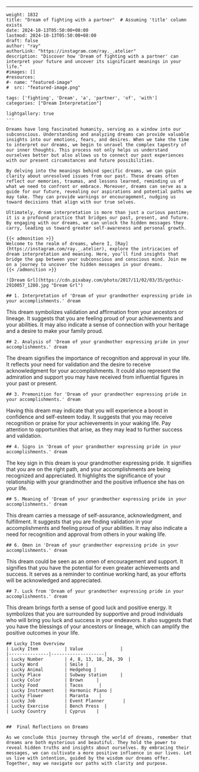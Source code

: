 ---
    weight: 1832
    title: "Dream of fighting with a partner"  # Assuming 'title' column exists
    date: 2024-10-13T05:50:00+08:00
    lastmod: 2024-10-13T05:50:00+08:00
    draft: false
    author: "ray"
    authorLink: "https://instagram.com/ray._.atelier"
    description: "Discover how 'Dream of fighting with a partner' can interpret your future and uncover its significant meanings in your life."
    #images: []
    #resources:
    #- name: "featured-image"
    #  src: "featured-image.png"
    
    tags: ['fighting', 'Dream', 'a', 'partner', 'of', 'with']
    categories: ["Dream Interpretation"]
    
    lightgallery: true
    ---
    
    Dreams have long fascinated humanity, serving as a window into our subconscious. Understanding and analyzing dreams can provide valuable insights into our emotions, fears, and desires. When we take the time to interpret our dreams, we begin to unravel the complex tapestry of our inner thoughts. This process not only helps us understand ourselves better but also allows us to connect our past experiences with our present circumstances and future possibilities.
    
    By delving into the meanings behind specific dreams, we can gain clarity about unresolved issues from our past. These dreams often reflect our memories, traumas, and lessons learned, reminding us of what we need to confront or embrace. Moreover, dreams can serve as a guide for our future, revealing our aspirations and potential paths we may take. They can provide warnings or encouragement, nudging us toward decisions that align with our true selves.
    
    Ultimately, dream interpretation is more than just a curious pastime; it is a profound practice that bridges our past, present, and future. By engaging with our dreams, we can unlock the hidden messages they carry, leading us toward greater self-awareness and personal growth.
    
    {{< admonition >}}
    Welcome to the realm of dreams, where I, [Ray](https://instagram.com/ray._.atelier), explore the intricacies of dream interpretation and meaning. Here, you’ll find insights that bridge the gap between your subconscious and conscious mind. Join me on a journey to uncover the hidden messages in your dreams.
    {{< /admonition >}}
    
    ![Dream Grl](https://cdn.pixabay.com/photo/2017/11/02/03/35/gothic-2910057_1280.jpg "Dream Grl")
    
    ## 1. Interpretation of 'Dream of your grandmother expressing pride in your accomplishments.' dream
    
This dream symbolizes validation and affirmation from your ancestors or lineage. It suggests that you are feeling proud of your achievements and your abilities. It may also indicate a sense of connection with your heritage and a desire to make your family proud.
    
    ## 2. Analysis of 'Dream of your grandmother expressing pride in your accomplishments.' dream
    
The dream signifies the importance of recognition and approval in your life. It reflects your need for validation and the desire to receive acknowledgment for your accomplishments. It could also represent the admiration and support you may have received from influential figures in your past or present.
    
    ## 3. Premonition for 'Dream of your grandmother expressing pride in your accomplishments.' dream
    
Having this dream may indicate that you will experience a boost in confidence and self-esteem today. It suggests that you may receive recognition or praise for your achievements in your waking life. Pay attention to opportunities that arise, as they may lead to further success and validation.
    
    ## 4. Signs in 'Dream of your grandmother expressing pride in your accomplishments.' dream
    
The key sign in this dream is your grandmother expressing pride. It signifies that you are on the right path, and your accomplishments are being recognized and appreciated. It highlights the significance of your relationship with your grandmother and the positive influence she has on your life.
    
    ## 5. Meaning of 'Dream of your grandmother expressing pride in your accomplishments.' dream
    
This dream carries a message of self-assurance, acknowledgment, and fulfillment. It suggests that you are finding validation in your accomplishments and feeling proud of your abilities. It may also indicate a need for recognition and approval from others in your waking life.
    
    ## 6. Omen in 'Dream of your grandmother expressing pride in your accomplishments.' dream
    
This dream could be seen as an omen of encouragement and support. It signifies that you have the potential for even greater achievements and success. It serves as a reminder to continue working hard, as your efforts will be acknowledged and appreciated.
    
    ## 7. Luck from 'Dream of your grandmother expressing pride in your accomplishments.' dream
    
This dream brings forth a sense of good luck and positive energy. It symbolizes that you are surrounded by supportive and proud individuals who will bring you luck and success in your endeavors. It also suggests that you have the blessings of your ancestors or lineage, which can amplify the positive outcomes in your life.
    
    ## Lucky Item Overview
    | Lucky Item          | Value              |
    |---------------|--------------------|
    | Lucky Number        | 4, 8, 13, 18, 26, 39  |
    | Lucky Word          | Smile |
    | Lucky Animal        | Hedgehog |
    | Lucky Place         | Subway station     |
    | Lucky Color         | Brown     |
    | Lucky Food          | Tacos      |
    | Lucky Instrument    | Harmonic Piano |
    | Lucky Flower        | Maranta    |
    | Lucky Job           | Event Planner       |
    | Lucky Exercise      | Bench Press  |
    | Lucky Country       | Cyprus    |
    
    
    ##  Final Reflections on Dreams
    
    As we conclude this journey through the world of dreams, remember that dreams are both mysterious and beautiful. They hold the power to reveal hidden truths and insights about ourselves. By embracing their messages, we can cultivate a more positive influence in our lives. Let us live with intention, guided by the wisdom our dreams offer. Together, may we navigate our paths with clarity and purpose.
    